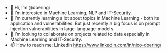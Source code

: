 - 👋 Hi, I’m @doeringi
- 👀 I’m interested in Machine Learning, NLP and IT-Security.
- 🌱 I’m currently learning a lot about topics in Machine Learning - both its application and vulnerabilities. But just recently a big focus is on prompt injection vulnerabilities in large-language-models.
- 💞️ I’m looking to collaborate on projects related to data especially in Machine Learning and IT-Security.
- 📫 How to reach me: LinkedIn https://www.linkedin.com/in/nico-doering/

<!---
doeringi/doeringi is a ✨ special ✨ repository because its `README.md` (this file) appears on your GitHub profile.
You can click the Preview link to take a look at your changes.
--->

